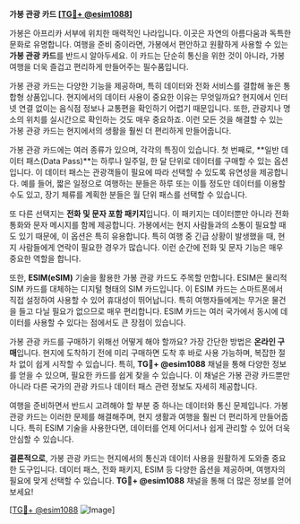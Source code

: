**가봉 관광 카드 [[TG💪+ @esim1088](https://t.me/s/esim1088)]**

가봉은 아프리카 서부에 위치한 매력적인 나라입니다. 이곳은 자연의 아름다움과 독특한 문화로 유명합니다. 여행을 준비 중이라면, 가봉에서 편안하고 원활하게 사용할 수 있는 **가봉 관광 카드**를 반드시 알아두세요. 이 카드는 단순히 통신을 위한 것이 아니라, 가봉 여행을 더욱 즐겁고 편리하게 만들어주는 필수품입니다.

가봉 관광 카드는 다양한 기능을 제공하며, 특히 데이터와 전화 서비스를 결합해 놓은 통합형 상품입니다. 현지에서의 데이터 사용이 중요한 이유는 무엇일까요? 현지에서 인터넷 연결 없이는 음식점 정보나 교통편을 확인하기 어렵기 때문입니다. 또한, 관광지나 명소의 위치를 실시간으로 확인하는 것도 매우 중요하죠. 이런 모든 것을 해결할 수 있는 가봉 관광 카드는 현지에서의 생활을 훨씬 더 편리하게 만들어줍니다.

가봉 관광 카드에는 여러 종류가 있으며, 각각의 특징이 있습니다. 첫 번째로, **일반 데이터 패스(Data Pass)**는 하루나 일주일, 한 달 단위로 데이터를 구매할 수 있는 옵션입니다. 이 데이터 패스는 관광객들이 필요에 따라 선택할 수 있도록 유연성을 제공합니다. 예를 들어, 짧은 일정으로 여행하는 분들은 하루 또는 이틀 정도만 데이터를 이용할 수도 있고, 장기 체류를 계획한 분들은 월 단위 패스를 선택할 수 있습니다.

또 다른 선택지는 **전화 및 문자 포함 패키지**입니다. 이 패키지는 데이터뿐만 아니라 전화 통화와 문자 메시지를 함께 제공합니다. 가봉에서는 현지 사람들과의 소통이 필요할 때도 있기 때문에, 이 옵션은 특히 유용합니다. 특히 여행 중 긴급 상황이 발생했을 때, 현지 사람들에게 연락이 필요한 경우가 많습니다. 이런 순간에 전화 및 문자 기능은 매우 중요한 역할을 합니다.

또한, **ESIM(eSIM)** 기술을 활용한 가봉 관광 카드도 주목할 만합니다. ESIM은 물리적 SIM 카드를 대체하는 디지털 형태의 SIM 카드입니다. 이 ESIM 카드는 스마트폰에서 직접 설정하여 사용할 수 있어 휴대성이 뛰어납니다. 특히 여행자들에게는 무거운 물건을 들고 다닐 필요가 없으므로 매우 편리합니다. ESIM 카드는 여러 국가에서 동시에 데이터를 사용할 수 있다는 점에서도 큰 장점이 있습니다.

가봉 관광 카드를 구매하기 위해선 어떻게 해야 할까요? 가장 간단한 방법은 **온라인 구매**입니다. 현지에 도착하기 전에 미리 구매하면 도착 후 바로 사용 가능하며, 복잡한 절차 없이 쉽게 시작할 수 있습니다. 특히, **TG💪+ @esim1088** 채널을 통해 다양한 정보를 얻을 수 있으며, 필요한 카드를 쉽게 찾을 수 있습니다. 이 채널은 가봉 관광 카드뿐만 아니라 다른 국가의 관광 카드나 데이터 패스 관련 정보도 자세히 제공합니다.

여행을 준비하면서 반드시 고려해야 할 부분 중 하나는 데이터와 통신 문제입니다. 가봉 관광 카드는 이러한 문제를 해결해주며, 현지 생활과 여행을 훨씬 더 편리하게 만들어줍니다. 특히 ESIM 기술을 사용한다면, 데이터를 언제 어디서나 쉽게 관리할 수 있어 더욱 안심할 수 있습니다.

**결론적으로**, 가봉 관광 카드는 현지에서의 통신과 데이터 사용을 원활하게 도와줄 중요한 도구입니다. 데이터 패스, 전화 패키지, ESIM 등 다양한 옵션을 제공하며, 여행자의 필요에 맞게 선택할 수 있습니다. **TG💪+ @esim1088** 채널을 통해 더 많은 정보를 얻어보세요! 

[[TG💪+ @esim1088](https://t.me/s/esim1088) ![Image](https://i.postimg.cc/Y0z9fWf4/image.png)]